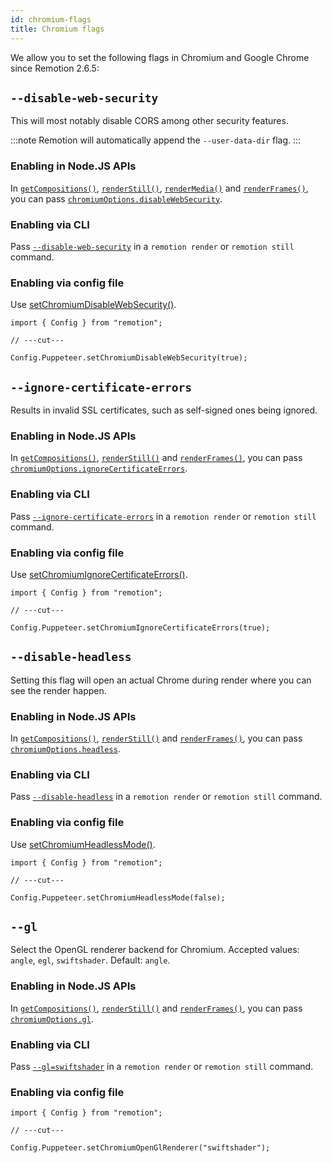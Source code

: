 ```yaml
---
id: chromium-flags
title: Chromium flags
---
```


We allow you to set the following flags in Chromium and Google Chrome since Remotion 2.6.5:

## `--disable-web-security`

This will most notably disable CORS among other security features.

:::note
Remotion will automatically append the `--user-data-dir` flag.
:::

### Enabling in Node.JS APIs

In [`getCompositions()`](/docs/renderer/get-compositions), [`renderStill()`](/docs/renderer/render-still), [`renderMedia()`](/docs/renderer/render-media) and [`renderFrames()`](/docs/renderer/render-frames), you can pass [`chromiumOptions.disableWebSecurity`](/docs/renderer/render-still#disablewebsecurity).

### Enabling via CLI

Pass [`--disable-web-security`](/docs/cli#--disable-web-security) in a `remotion render` or `remotion still` command.

### Enabling via config file

Use [setChromiumDisableWebSecurity()](/docs/config#setchromiumdisablewebsecurity).

```tsx twoslash
import { Config } from "remotion";

// ---cut---

Config.Puppeteer.setChromiumDisableWebSecurity(true);
```

## `--ignore-certificate-errors`

Results in invalid SSL certificates, such as self-signed ones being ignored.

### Enabling in Node.JS APIs

In [`getCompositions()`](/docs/get-compositions), [`renderStill()`](/docs/render-still) and [`renderFrames()`](/docs/render-frames), you can pass [`chromiumOptions.ignoreCertificateErrors`](/docs/render-still#ignorecertificateerrors).

### Enabling via CLI

Pass [`--ignore-certificate-errors`](/docs/cli#--ignore-certificate-errors) in a `remotion render` or `remotion still` command.

### Enabling via config file

Use [setChromiumIgnoreCertificateErrors()](/docs/config#setchromiumignorecertificateerrors).

```tsx twoslash
import { Config } from "remotion";

// ---cut---

Config.Puppeteer.setChromiumIgnoreCertificateErrors(true);
```

## `--disable-headless`

Setting this flag will open an actual Chrome during render where you can see the render happen.

### Enabling in Node.JS APIs

In [`getCompositions()`](/docs/get-compositions), [`renderStill()`](/docs/render-still) and [`renderFrames()`](/docs/render-frames), you can pass [`chromiumOptions.headless`](/docs/render-still#headless).

### Enabling via CLI

Pass [`--disable-headless`](/docs/cli#--disable-headless) in a `remotion render` or `remotion still` command.

### Enabling via config file

Use [setChromiumHeadlessMode()](/docs/config#setchromiumheadlessmode).

```tsx twoslash
import { Config } from "remotion";

// ---cut---

Config.Puppeteer.setChromiumHeadlessMode(false);
```

## `--gl`

<!-- TODO: Update for lambda -->

Select the OpenGL renderer backend for Chromium. Accepted values: `angle`, `egl`, `swiftshader`. Default: `angle`.

### Enabling in Node.JS APIs

In [`getCompositions()`](/docs/get-compositions), [`renderStill()`](/docs/render-still) and [`renderFrames()`](/docs/render-frames), you can pass [`chromiumOptions.gl`](/docs/render-still#gl).

### Enabling via CLI

Pass [`--gl=swiftshader`](/docs/cli#gl) in a `remotion render` or `remotion still` command.

### Enabling via config file

```tsx twoslash
import { Config } from "remotion";

// ---cut---

Config.Puppeteer.setChromiumOpenGlRenderer("swiftshader");
```
